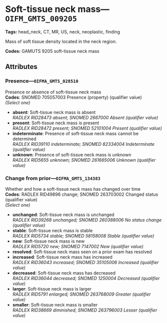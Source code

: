 # Soft-tissue neck mass—`OIFM_GMTS_009205`

**Tags:** head_neck, CT, MR, US, neck, neoplastic, finding

Mass of soft tissue density located in the neck region.

**Codes:** GAMUTS 9205 soft-tissue neck mass

## Attributes

### Presence—`OIFMA_GMTS_028510`

Presence or absence of soft-tissue neck mass  
**Codes**: SNOMED 705057003 Presence (property) (qualifier value)  
*(Select one)*

- **absent**: Soft-tissue neck mass is absent  
_RADLEX RID28473 absent; SNOMED 2667000 Absent (qualifier value)_
- **present**: Soft-tissue neck mass is present  
_RADLEX RID28472 present; SNOMED 52101004 Present (qualifier value)_
- **indeterminate**: Presence of soft-tissue neck mass cannot be determined  
_RADLEX RID39110 indeterminate; SNOMED 82334004 Indeterminate (qualifier value)_
- **unknown**: Presence of soft-tissue neck mass is unknown  
_RADLEX RID5655 unknown; SNOMED 261665006 Unknown (qualifier value)_

### Change from prior—`OIFMA_GMTS_134383`

Whether and how a soft-tissue neck mass has changed over time  
**Codes**: RADLEX RID49896 change; SNOMED 263703002 Changed status (qualifier value)  
*(Select one)*

- **unchanged**: Soft-tissue neck mass is unchanged  
_RADLEX RID39268 unchanged; SNOMED 260388006 No status change (qualifier value)_
- **stable**: Soft-tissue neck mass is stable  
_RADLEX RID5734 stable; SNOMED 58158008 Stable (qualifier value)_
- **new**: Soft-tissue neck mass is new  
_RADLEX RID5720 new; SNOMED 7147002 New (qualifier value)_
- **resolved**: Soft-tissue neck mass seen on a prior exam has resolved  
- **increased**: Soft-tissue neck mass has increased  
_RADLEX RID36043 increased; SNOMED 35105006 Increased (qualifier value)_
- **decreased**: Soft-tissue neck mass has decreased  
_RADLEX RID36044 decreased; SNOMED 1250004 Decreased (qualifier value)_
- **larger**: Soft-tissue neck mass is larger  
_RADLEX RID5791 enlarged; SNOMED 263768009 Greater (qualifier value)_
- **smaller**: Soft-tissue neck mass is smaller  
_RADLEX RID38669 diminished; SNOMED 263796003 Lesser (qualifier value)_